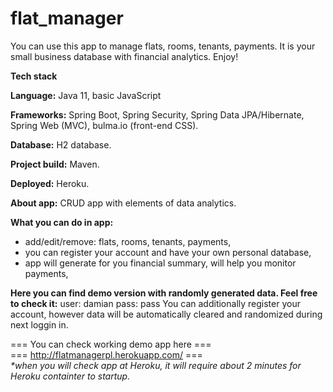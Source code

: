 # flat_manager
You can use this app to manage flats, rooms, tenants, payments. It is your small business database with financial analytics. Enjoy!

<b>Tech stack</b>

<b>Language:</b> Java 11, basic JavaScript

<b>Frameworks:</b> Spring Boot, Spring Security, Spring Data JPA/Hibernate, Spring Web (MVC), bulma.io (front-end CSS).

<b>Database:</b> H2 database.

<b>Project build:</b> Maven.

<b>Deployed:</b> Heroku.

<b>About app:</b>
CRUD app with elements of data analytics.

<b>What you can do in app:</b>
- add/edit/remove: flats, rooms, tenants, payments,
- you can register your account and have your own personal database,
- app will generate for you financial summary, will help you monitor payments,

<b>Here you can find demo version with randomly generated data. Feel free to check it:</b>
user: damian
pass: pass
You can additionally register your account, however data will be automatically cleared and randomized during next loggin in.


=== You can check working demo app here ===<br>
=== http://flatmanagerpl.herokuapp.com/ ===<br>
<i>*when you will check app at Heroku, it will require about 2 minutes for Heroku containter to startup.</i>

